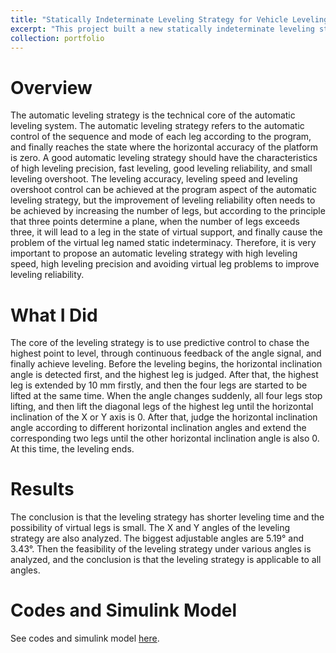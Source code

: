 ```yaml
---
title: "Statically Indeterminate Leveling Strategy for Vehicle Leveling System"
excerpt: "This project built a new statically indeterminate leveling strategy for vehicle leveling system.<br/><img src='/images/level_strategy.jpg'>"
collection: portfolio
---
```

# Overview
The automatic leveling strategy is the technical core of the automatic leveling system. The automatic leveling strategy refers to the automatic control of the sequence and mode of each leg according to the program, and finally reaches the state where the horizontal accuracy of the platform is zero. A good automatic leveling strategy should have the characteristics of high leveling precision, fast leveling, good leveling reliability, and small leveling overshoot. The leveling accuracy, leveling speed and leveling overshoot control can be achieved at the program aspect of the automatic leveling strategy, but the improvement of leveling reliability often needs to be achieved by increasing the number of legs, but according to the principle that three points determine a plane, when the number of legs exceeds three, it will lead to a leg in the state of virtual support, and finally cause the problem of the virtual leg named static indeterminacy. Therefore, it is very important to propose an automatic leveling strategy with high leveling speed, high leveling precision and avoiding virtual leg problems to improve leveling reliability.

# What I Did
The core of the leveling strategy is to use predictive control to chase the highest point to level, through continuous feedback of the angle signal, and finally achieve leveling. Before the leveling begins, the horizontal inclination angle is detected first, and the highest leg is judged. After that, the highest leg is extended by 10 mm firstly, and then the four legs are started to be lifted at the same time. When the angle changes suddenly, all four legs stop lifting, and then lift the diagonal legs of the highest leg until the horizontal inclination of the X or Y axis is 0. After that, judge the horizontal inclination angle according to different horizontal inclination angles and extend the corresponding two legs until the other horizontal inclination angle is also 0. At this time, the leveling ends.

# Results
The conclusion is that the leveling strategy has shorter leveling time and the possibility of virtual legs is small. The X and Y angles of the leveling strategy are also analyzed. The biggest adjustable angles are 5.19° and 3.43°. Then the feasibility of the leveling strategy under various angles is analyzed, and the conclusion is that the leveling strategy is applicable to all angles.

# Codes and Simulink Model
See codes and simulink model [here](https://github.com/ZhishengLin2020/statically-indeterminate-leveling-strategy-for-vehicle-leveling-system).
